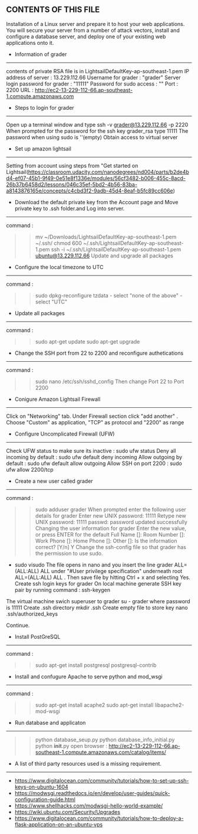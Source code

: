 CONTENTS OF THIS FILE
---------------------
Installation of a Linux server and prepare it to host your web applications. 
You will secure your server from a number of attack vectors, install and configure a database server, and deploy one of your existing web applications onto it.


* Information of grader
-----------------
contents of private RSA file is in LightsailDefaultKey-ap-southeast-1.pem
IP address of server : 13.229.112.66
Username for grader : "grader"
Server login password for grader : "11111"
Password for sudo access : ""
Port : 2200
URL : http://ec2-13-229-112-66.ap-southeast-1.compute.amazonaws.com

* Steps to login for grader
-----------------
Open up a terminal window and type ssh -v grader@13.229.112.66 -p 2220
When prompted for the password for the ssh key grader_rsa type 11111
The password when using sudo is ''(empty)
Obtain access to virtual server

* Set up amazon lightsail
----------------- 
Setting from account using steps from "Get started on Lightsail(https://classroom.udacity.com/nanodegrees/nd004/parts/b2de4bd4-ef07-45b1-9f49-0e51e8f1336e/modules/56cf3482-b006-455c-8acd-26b37b6458d2/lessons/046c35ef-5bd2-4b56-83ba-a8143876165e/concepts/c4cbd3f2-9adb-45d4-8eaf-b5fc89cc606e)

* Download the default private key from the Account page and Move private key to .ssh folder.and Log into server.
-----------------
   command :
   >> mv ~/Downloads/LightsailDefaultKey-ap-southeast-1.pem ~/.ssh/
   >> chmod 600 ~/.ssh/LightsailDefaultKey-ap-southeast-1.pem
   >> ssh -i ~/.ssh/LightsailDefaultKey-ap-southeast-1.pem ubuntu@13.229.112.66
   >> Update and upgrade all packages

* Configure the local timezone to UTC
----------------- 
   command :
   >> sudo dpkg-reconfigure tzdata
      - select "none of the above"
      - select "UTC"  

* Update all packages
-----------------
   command :
   >> sudo apt-get update
   >> sudo apt-get upgrade

* Change the SSH port from 22 to 2200 and reconfigure authetications
-----------------
   command :
   >> sudo nano /etc/ssh/sshd_config
   Then change Port 22 to Port 2200

* Conigure Amazon Lightsail Firewall
-----------------
   Click on "Networking" tab. 
   Under Firewall section click "add another" .
   Choose "Custom" as application, "TCP" as protocol and "2200" as range

* Configure Uncomplicated Firewall (UFW)
-----------------
   Check UFW status to make sure its inactive : sudo ufw status
   Deny all incoming by default : sudo ufw default deny incoming
   Allow outgoing by default : sudo ufw default allow outgoing
   Allow SSH on port 2200 : sudo ufw allow 2200/tcp

* Create a new user called grader
-----------------
   command :
   >> sudo adduser grader
   When prompted enter the following user details for grader
   Enter new UNIX password: 11111
   Retype new UNIX password: 11111
   passwd: password updated successfully
   Changing the user information for grader
   Enter the new value, or press ENTER for the default
	   Full Name []: 
	   Room Number []: 
	   Work Phone []: 
	   Home Phone []: 
	   Other []: 
   Is the information correct? [Y/n] Y
   Change the ssh-config file so that grader has the permission to use sudo.
   - sudo visudo
   The file opens in nano and you insert the line grader ALL=(ALL:ALL) ALL
   under "#User privilege specification" underneath root ALL=(ALL:ALL) ALL .
   Then save file by hitting Ctrl + x and selecting Yes.
   Create ssh login keys for grader
   On local machine generate SSH key pair by running command : ssh-keygen

   The virtual machine swich superuser to grader su - grader where password is 11111 
   Create .ssh directory mkdir .ssh
   Create empty file to store key nano .ssh/authorized_keys
   
   Continue.

* Install PostGreSQL 
-----------------
   command : 
   >> sudo apt-get install postgresql postgresql-contrib

* Install and confugure Apache to serve python and mod_wsgi 
-----------------
   command :
   >> sudo apt-get install acaphe2
   >> sudo apt-get install libapache2-mod-wsgi

* Run database and applicaton
-----------------
   >> python database_seup.py
   >> python database_info_initial.py
   >> python __init__.py
   open browser : http://ec2-13-229-112-66.ap-southeast-1.compute.amazonaws.com/catalog/items/

* A list of third party resources used is a missing requirement.
-----------------
   - https://www.digitalocean.com/community/tutorials/how-to-set-up-ssh-keys-on-ubuntu-1604
   - https://modwsgi.readthedocs.io/en/develop/user-guides/quick-configuration-guide.html
   - https://www.shellhacks.com/modwsgi-hello-world-example/
   - https://wiki.ubuntu.com/Security/Upgrades
   - https://www.digitalocean.com/community/tutorials/how-to-deploy-a-flask-application-on-an-ubuntu-vps
